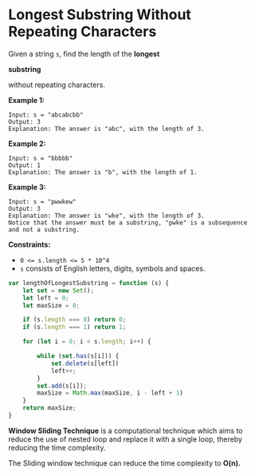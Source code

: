 # Longest Substring Without Repeating Characters

Given a string `s`, find the length of the **longest**

**substring**

without repeating characters.

**Example 1:**

```
Input: s = "abcabcbb"
Output: 3
Explanation: The answer is "abc", with the length of 3.

```

**Example 2:**

```
Input: s = "bbbbb"
Output: 1
Explanation: The answer is "b", with the length of 1.

```

**Example 3:**

```
Input: s = "pwwkew"
Output: 3
Explanation: The answer is "wke", with the length of 3.
Notice that the answer must be a substring, "pwke" is a subsequence and not a substring.

```

**Constraints:**

- `0 <= s.length <= 5 * 10^4`
- `s` consists of English letters, digits, symbols and spaces.

```jsx
var lengthOfLongestSubstring = function (s) {
    let set = new Set();
    let left = 0;
    let maxSize = 0;

    if (s.length === 0) return 0;
    if (s.length === 1) return 1;

    for (let i = 0; i < s.length; i++) {

        while (set.has(s[i])) {
            set.delete(s[left])
            left++;
        }
        set.add(s[i]);
        maxSize = Math.max(maxSize, i - left + 1)
    }
    return maxSize;
}
```

**Window Sliding Technique** is a computational technique which aims to reduce the use of nested loop and replace it with a single loop, thereby reducing the time complexity.

The Sliding window technique can reduce the time complexity to **O(n).**
